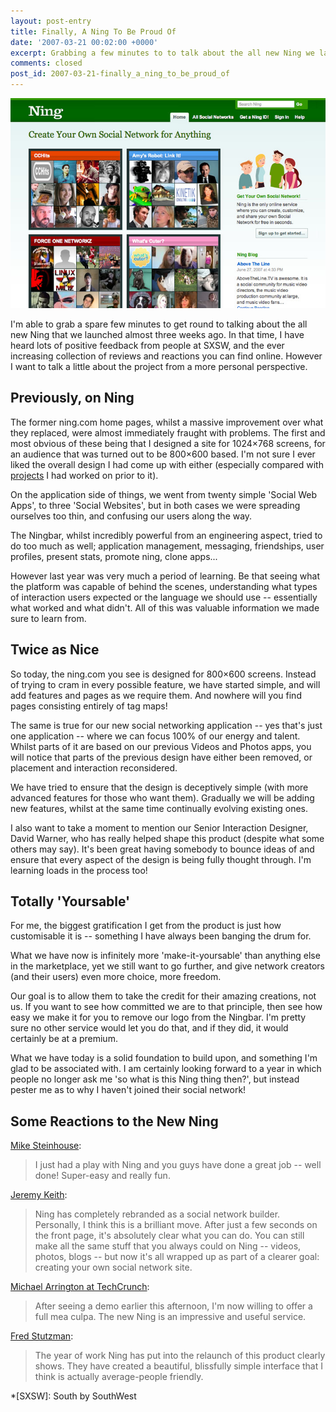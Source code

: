 ```yaml
---
layout: post-entry
title: Finally, A Ning To Be Proud Of
date: '2007-03-21 00:02:00 +0000'
excerpt: Grabbing a few minutes to to talk about the all new Ning we launched almost three weeks ago.
comments: closed
post_id: 2007-03-21-finally_a_ning_to_be_proud_of
---
```

![The new Ning homepage](/assets/images/2007/03/finally_a_ning_to_be_proud_of.jpg)

I'm able to grab a spare few minutes to get round to talking about the all new Ning that we launched almost three weeks ago. In that time, I have heard lots of positive feedback from people at SXSW, and the ever increasing collection of reviews and reactions you can find online. However I want to talk a little about the project from a more personal perspective.

## Previously, on Ning
The former ning.com home pages, whilst a massive improvement over what they replaced, were almost immediately fraught with problems. The first and most obvious of these being that I designed a site for 1024×768 screens, for an audience that was turned out to be 800×600 based. I'm not sure I ever liked the overall design I had come up with either (especially compared with [projects][1] I had worked on prior to it).

On the application side of things, we went from twenty simple 'Social Web Apps', to three 'Social Websites', but in both cases we were spreading ourselves too thin, and confusing our users along the way.

The Ningbar, whilst incredibly powerful from an engineering aspect, tried to do too much as well; application management, messaging, friendships, user profiles, present stats, promote ning, clone apps...

However last year was very much a period of learning. Be that seeing what the platform was capable of behind the scenes, understanding what types of interaction users expected or the language we should use -- essentially what worked and what didn't. All of this was valuable information we made sure to learn from.

## Twice as Nice
So today, the ning.com you see is designed for 800×600 screens. Instead of trying to cram in every possible feature, we have started simple, and will add features and pages as we require them. And nowhere will you find pages consisting entirely of tag maps!

The same is true for our new social networking application -- yes that's just one application -- where we can focus 100% of our energy and talent. Whilst parts of it are based on our previous Videos and Photos apps, you will notice that parts of the previous design have either been removed, or placement and interaction reconsidered.

We have tried to ensure that the design is deceptively simple (with more advanced features for those who want them). Gradually we will be adding new features, whilst at the same time continually evolving existing ones.

I also want to take a moment to mention our Senior Interaction Designer, David Warner, who has really helped shape this product (despite what some others may say). It's been great having somebody to bounce ideas of and ensure that every aspect of the design is being fully thought through. I'm learning loads in the process too!

## Totally 'Yoursable'
For me, the biggest gratification I get from the product is just how customisable it is -- something I have always been banging the drum for.

What we have now is infinitely more 'make-it-yoursable' than anything else in the marketplace, yet we still want to go further, and give network creators (and their users) even more choice, more freedom.

Our goal is to allow them to take the credit for their amazing creations, not us. If you want to see how committed we are to that principle, then see how easy we make it for you to remove our logo from the Ningbar. I'm pretty sure no other service would let you do that, and if they did, it would certainly be at a premium.

What we have today is a solid foundation to build upon, and something I'm glad to be associated with. I am certainly looking forward to a year in which people no longer ask me 'so what is this Ning thing then?', but instead pester me as to why I haven't joined their social network!

## Some Reactions to the New Ning
[Mike Steinhouse][2]:

> I just had a play with Ning and you guys have done a great job -- well done! Super-easy and really fun.

[Jeremy Keith][3]:

> Ning has completely rebranded as a social network builder. Personally, I think this is a brilliant move. After just a few seconds on the front page, it's absolutely clear what you can do. You can still make all the same stuff that you always could on Ning -- videos, photos, blogs -- but now it's all wrapped up as part of a clearer goal: creating your own social network site.

[Michael Arrington at TechCrunch][4]:

> After seeing a demo earlier this afternoon, I'm now willing to offer a full mea culpa. The new Ning is an impressive and useful service.

[Fred Stutzman][5]:

> The year of work Ning has put into the relaunch of this product clearly shows. They have created a beautiful, blissfully simple interface that I think is actually average-people friendly.

[1]: http://www.cwhomes.co.uk/
[2]: http://donotremove.co.uk/
[3]: http://adactio.com/journal/1265/
[4]: http://www.techcrunch.com/2007/02/26/ning-in-full/
[5]: http://chimprawk.blogspot.com/2007/03/ning-elegant-group-based-social.html

*[SXSW]: South by SouthWest